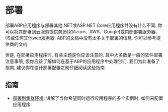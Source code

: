 # 部署

部署ABP应用程序与部署其他.NET或ASP.NET Core应用程序并没有什么不同. 你可以将其部署到云服务提供商(例如Azure、AWS、Google)或内部部署服务器、IIS或任何其他web服务器. ABP的文档中没有太多关于部署的信息. 你可以参考提供商的文档. 

但是, 在部署应用程序时, 有些主题是你应该注意的. 其中大多数是一般的软件部署注意事项, 但你应该了解如何在基于ABP的应用程序中处理它们. 我们为此准备了指南, 建议你在设计部署配置之前仔细阅读这些指南. 

## 指南

* [部署到集群环境](Clustered-Environment.md): 讲解了当你希望同时运行应用程序的多个实例时, 如何来配置应用程序. 
